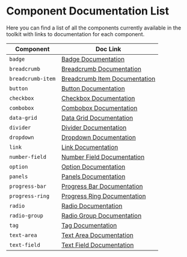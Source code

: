 # Component Documentation List

Here you can find a list of all the components currently available in the toolkit with links to documentation for each component.

| Component         | Doc Link                                                          |
| ----------------- | ----------------------------------------------------------------- |
| `badge`           | [Badge Documentation](../src/badge/README.md)                     |
| `breadcrumb`      | [Breadcrumb Documentation](../src/breadcrumb/README.md)           |
| `breadcrumb-item` | [Breadcrumb Item Documentation](../src/breadcrumb-item/README.md) |
| `button`          | [Button Documentation](../src/button/README.md)                   |
| `checkbox`        | [Checkbox Documentation](../src/checkbox/README.md)               |
| `combobox`        | [Combobox Documentation](../src/combobox/README.md)               |
| `data-grid`       | [Data Grid Documentation](../src/data-grid/README.md)             |
| `divider`         | [Divider Documentation](../src/divider/README.md)                 |
| `dropdown`        | [Dropdown Documentation](../src/dropdown/README.md)               |
| `link`            | [Link Documentation](../src/link/README.md)                       |
| `number-field`    | [Number Field Documentation](../src/number-field/README.md)       |
| `option`          | [Option Documentation](../src/option/README.md)                   |
| `panels`          | [Panels Documentation](../src/panels/README.md)                   |
| `progress-bar`    | [Progress Bar Documentation](../src/progress-bar/README.md)       |
| `progress-ring`   | [Progress Ring Documentation](../src/progress-ring/README.md)     |
| `radio`           | [Radio Documentation](../src/radio/README.md)                     |
| `radio-group`     | [Radio Group Documentation](../src/radio-group/README.md)         |
| `tag`             | [Tag Documentation](../src/tag/README.md)                         |
| `text-area`       | [Text Area Documentation](../src/text-area/README.md)             |
| `text-field`      | [Text Field Documentation](../src/text-field/README.md)           |

